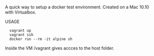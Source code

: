 
A quick way to setup a docker test environment.
Created on a Mac 10.10 with Virtualbox.

USAGE
```
  vagrant up
  vagrant ssh
  docker run --rm -it alpine sh
```

Inside the VM /vagrant gives accces to the host folder.

